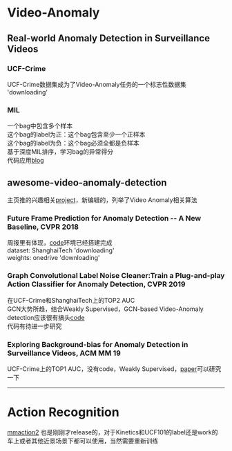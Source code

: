 # Video-Anomaly


## Real-world Anomaly Detection in Surveillance Videos
### UCF-Crime
UCF-Crime数据集成为了Video-Anomaly任务的一个标志性数据集 'downloading'  
### MIL
一个bag中包含多个样本  
这个bag的label为正：这个bag包含至少一个正样本  
这个bag的label为负：这个bag必须全都是负样本  
基于深度MIL排序，学习bag的异常得分  
代码应用[blog](https://blog.csdn.net/jiafeier_555/article/details/84751928)

## awesome-video-anomaly-detection
主页推的兴趣相关[project](https://github.com/fjchange/awesome-video-anomaly-detection)，新编辑的，列举了Video Anomaly相关算法  

### Future Frame Prediction for Anomaly Detection -- A New Baseline, CVPR 2018  
周报里有体现，[code](https://github.com/StevenLiuWen/ano_pred_cvpr2018)环境已经搭建完成  
dataset: ShanghaiTech 'downloading'  
weights: onedrive 'downloading'  

### Graph Convolutional Label Noise Cleaner:Train a Plug-and-play Action Classifier for Anomaly Detection, CVPR 2019
在UCF-Crime和ShanghaiTech上的TOP2 AUC  
GCN大势所趋，结合Weakly Supervised，GCN-based Video-Anomaly detection应该很有搞头[code](https://github.com/jx-zhong-for-academic-purpose/GCN-Anomaly-Detection)  
代码有待进一步研究  

### Exploring Background-bias for Anomaly Detection in Surveillance Videos, ACM MM 19  
UCF-Crime上的TOP1 AUC，没有code，Weakly Supervised，[paper](https://sci-hub.pl/10.1145/3343031.3350998)可以研究一下  

---
# Action Recognition  
[mmaction2](https://github.com/open-mmlab/mmaction2) 也是刚刚才release的，对于Kinetics和UCF101的label还是work的  
车上或者其他近景场景下都可以使用，当然需要重新训练
